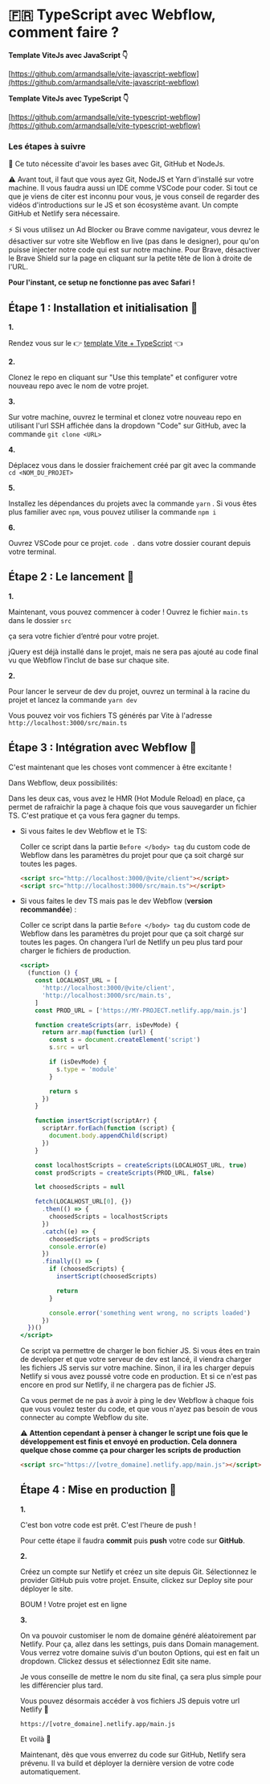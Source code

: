 # 🇫🇷 TypeScript avec Webflow, comment faire ?

**Template ViteJs avec JavaScript 👇**

[https://github.com/armandsalle/vite-javascript-webflow](https://github.com/armandsalle/vite-javascript-webflow)

**Template ViteJs avec TypeScript 👇**

[https://github.com/armandsalle/vite-typescript-webflow](https://github.com/armandsalle/vite-typescript-webflow)

### Les étapes à suivre

📌 Ce tuto nécessite d'avoir les bases avec Git, GitHub et NodeJs.

⚠️ Avant tout, il faut que vous ayez Git, NodeJS et Yarn d'installé sur votre machine. Il vous faudra aussi un IDE comme VSCode pour coder. Si tout ce que je viens de citer est inconnu pour vous, je vous conseil de regarder des vidéos d'introductions sur le JS et son écosystème avant. Un compte GitHub et Netlify sera nécessaire.

⚡ Si vous utilisez un Ad Blocker ou Brave comme navigateur, vous devrez le désactiver sur votre site Webflow en live (pas dans le designer), pour qu'on puisse injecter notre code qui est sur notre machine.
Pour Brave, désactiver le Brave Shield sur la page en cliquant sur la petite tête de lion à droite de l'URL.

**Pour l'instant, ce setup ne fonctionne pas avec Safari !**



## Étape 1 : Installation et initialisation 💽

**1.**

Rendez vous sur le 👉  [template Vite + TypeScript](https://github.com/armandsalle/vite-typescript-webflow)  👈

**2.**

Clonez le repo en cliquant sur "Use this template" et configurer votre nouveau repo avec le nom de votre projet.

**3.**

Sur votre machine, ouvrez le terminal et clonez votre nouveau repo en utilisant l'url SSH affichée dans la dropdown "Code" sur GitHub, avec la commande `git clone <URL>`

**4.**

Déplacez vous dans le dossier fraichement créé par git avec la commande `cd <NOM_DU_PROJET>` 

**5.**

Installez les dépendances du projets avec la commande `yarn` . Si vous êtes plus familier avec `npm`, vous pouvez utiliser la commande `npm i`

**6.**

Ouvrez VSCode pour ce projet. `code .` dans votre dossier courant depuis votre terminal.

## Étape 2 : Le lancement 🏏

**1.**

Maintenant, vous pouvez commencer à coder ! Ouvrez le fichier `main.ts` dans le dossier `src`

ça sera votre fichier d’entré pour votre projet.

jQuery est déjà installé dans le projet, mais ne sera pas ajouté au code final vu que Webflow l’inclut de base sur chaque site.

**2.**

Pour lancer le serveur de dev du projet, ouvrez un terminal à la racine du projet et lancez la commande `yarn dev`

Vous pouvez voir vos fichiers TS générés par Vite à l'adresse `http://localhost:3000/src/main.ts` 

## Étape 3 : Intégration avec Webflow 📝

C'est maintenant que les choses vont commencer à être excitante ! 

Dans Webflow, deux possibilités:

Dans les deux cas, vous avez le HMR (Hot Module Reload) en place, ça permet de rafraichir la page à chaque fois que vous sauvegarder un fichier TS. C'est pratique et ça vous fera gagner du temps.

- Si vous faites le dev Webflow et le TS:
    
    Coller ce script dans la partie `Before </body> tag` du custom code de Webflow dans les paramètres du projet pour que ça soit chargé sur toutes les pages.
    
    ```html
    <script src="http://localhost:3000/@vite/client"></script>
    <script src="http://localhost:3000/src/main.ts"></script>
    ```
    
- Si vous faites le dev TS mais pas le dev Webflow (**version recommandée**)  :
    
    Coller ce script dans la partie `Before </body> tag` du custom code de Webflow dans les paramètres du projet pour que ça soit chargé sur toutes les pages. On changera l’url de Netlify un peu plus tard pour charger le fichiers de production.
    
    ```jsx
    <script>
      (function () {
        const LOCALHOST_URL = [
          'http://localhost:3000/@vite/client',
          'http://localhost:3000/src/main.ts',
        ]
        const PROD_URL = ['https://MY-PROJECT.netlify.app/main.js']
    
        function createScripts(arr, isDevMode) {
          return arr.map(function (url) {
            const s = document.createElement('script')
            s.src = url
    
            if (isDevMode) {
              s.type = 'module'
            }
    
            return s
          })
        }
    
        function insertScript(scriptArr) {
          scriptArr.forEach(function (script) {
            document.body.appendChild(script)
          })
        }
    
        const localhostScripts = createScripts(LOCALHOST_URL, true)
        const prodScripts = createScripts(PROD_URL, false)
    
        let choosedScripts = null
    
        fetch(LOCALHOST_URL[0], {})
          .then(() => {
            choosedScripts = localhostScripts
          })
          .catch((e) => {
            choosedScripts = prodScripts
            console.error(e)
          })
          .finally(() => {
            if (choosedScripts) {
              insertScript(choosedScripts)
    
              return
            }
    
            console.error('something went wrong, no scripts loaded')
          })
      })()
    </script>
    ```
    
    Ce script va permettre de charger le bon fichier JS. Si vous êtes en train de developer et que votre serveur de dev est lancé, il viendra charger les fichiers JS servis sur votre machine. Sinon, il ira les charger depuis Netlify si vous avez poussé votre code en production. Et si ce n'est pas encore en prod sur Netlify, il ne chargera pas de fichier JS.
    
    Ca vous permet de ne pas à avoir à ping le dev Webflow à chaque fois que vous voulez tester du code, et que vous n'ayez pas besoin de vous connecter au compte Webflow du site.
    
    ⚠️   **Attention cependant à penser à changer le script une fois que le développement est finis et envoyé en production. Cela donnera quelque chose comme ça pour charger les scripts de production**
    
    ```html
    <script src="https://[votre_domaine].netlify.app/main.js"></script>
    ```
    
    ## Étape 4 : Mise en production 🚀
    
    **1.**
    
    C'est bon votre code est prêt. C'est l'heure de push !
    
    Pour cette étape il faudra **commit** puis **push** votre code sur **GitHub**.
    
    **2.**
    
    Créez un compte sur Netlify et créez un site depuis Git. Sélectionnez le provider GitHub puis votre projet. Ensuite, clickez sur Deploy site pour déployer le site.
    
    BOUM ! Votre projet est en ligne
    
    **3.**
    
    On va pouvoir customiser le nom de domaine généré aléatoirement par Netlify. Pour ça, allez dans les settings, puis dans Domain management. Vous verrez votre domaine suivis d'un bouton Options, qui est en fait un dropdown. Clickez dessus et sélectionnez Edit site name.
    
    Je vous conseille de mettre le nom du site final, ça sera plus simple pour les différencier plus tard.
    
    Vous pouvez désormais accéder à vos fichiers JS depuis votre url Netlify 🙌
    
    `https://[votre_domaine].netlify.app/main.js`
    
    Et voilà 👾
    
    Maintenant, dès que vous enverrez du code sur GitHub, Netlify sera prévenu. Il va build et déployer la dernière version de votre code automatiquement.

